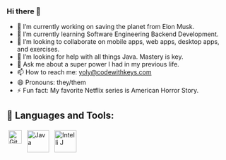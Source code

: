 ### Hi there 👋

- 🔭 I’m currently working on saving the planet from Elon Musk.
- 🌱 I’m currently learning Software Engineering Backend Development.
- 👯 I’m looking to collaborate on mobile apps, web apps, desktop apps, and exercises.
- 🤔 I’m looking for help with all things Java. Mastery is key.
- 💬 Ask me about a super power I had in my previous life.
- 📫 How to reach me: yoly@codewithkeys.com
- 😄 Pronouns: they/them
- ⚡ Fun fact: My favorite Netflix series is American Horror Story. 

## 🧰 Languages and Tools:
<p align="left">
<img src="https://raw.githubusercontent.com/Delta456/Delta456/master/img/git.png" alt="Git Bash" height="30" style="vertical-align:top; margin:4px">
<img src="https://cdn.iconscout.com/icon/free/png-256/java-60-1174953.png" alt="Java" height="50" style="vertical-align:top; margin:4px">
<img src="https://static-00.iconduck.com/assets.00/intellij-idea-icon-256x256-fkx4hnvo.png" alt="Intelli J" height="50" style="vertical-align:top; margin:4px"> 
</p>

<!--
**codewithkeys/codewithkeys** is a ✨ _special_ ✨ repository because its `README.md` (this file) appears on your GitHub profile.

Here are some ideas to get you started:

- 🔭 I’m currently working on ...
- 🌱 I’m currently learning ...
- 👯 I’m looking to collaborate on ...
- 🤔 I’m looking for help with ...
- 💬 Ask me about ...
- 📫 How to reach me: ...
- 😄 Pronouns: ...
- ⚡ Fun fact: ...
-->
